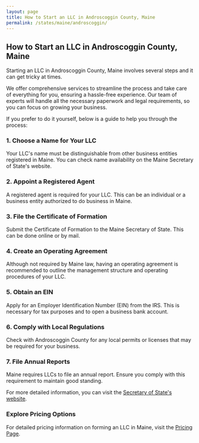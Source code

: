 ```yaml
---
layout: page
title: How to Start an LLC in Androscoggin County, Maine
permalink: /states/maine/androscoggin/
---
```


<h2>How to Start an LLC in Androscoggin County, Maine</h2>

<p>Starting an LLC in Androscoggin County, Maine involves several steps and it can get tricky at times.</p>

<p>We offer comprehensive services to streamline the process and take care of everything for you, ensuring a hassle-free experience. Our team of experts will handle all the necessary paperwork and legal requirements, so you can focus on growing your business.</p>

<p>If you prefer to do it yourself, below is a guide to help you through the process:</p>

<h3>1. Choose a Name for Your LLC</h3>
<p>Your LLC's name must be distinguishable from other business entities registered in Maine. You can check name availability on the Maine Secretary of State's website.</p>

<h3>2. Appoint a Registered Agent</h3>
<p>A registered agent is required for your LLC. This can be an individual or a business entity authorized to do business in Maine.</p>

<h3>3. File the Certificate of Formation</h3>
<p>Submit the Certificate of Formation to the Maine Secretary of State. This can be done online or by mail.</p>

<h3>4. Create an Operating Agreement</h3>
<p>Although not required by Maine law, having an operating agreement is recommended to outline the management structure and operating procedures of your LLC.</p>

<h3>5. Obtain an EIN</h3>
<p>Apply for an Employer Identification Number (EIN) from the IRS. This is necessary for tax purposes and to open a business bank account.</p>

<h3>6. Comply with Local Regulations</h3>
<p>Check with Androscoggin County for any local permits or licenses that may be required for your business.</p>

<h3>7. File Annual Reports</h3>
<p>Maine requires LLCs to file an annual report. Ensure you comply with this requirement to maintain good standing.</p>

<p>For more detailed information, you can visit the <a href="https://www.sos.maine.gov/">Secretary of State's website</a>.</p>

<h3>Explore Pricing Options</h3>
<p>For detailed pricing information on forming an LLC in Maine, visit the <a href="{ '/new-pricing/' | relative_url }">Pricing Page</a>.</p>
